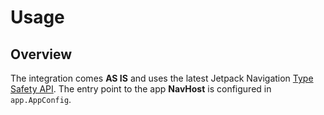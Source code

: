 # Usage

## Overview

The integration comes **AS IS** and uses the latest Jetpack Navigation [Type Safety API](https://developer.android.com/guide/navigation/design/type-safety).
The entry point to the app **NavHost** is configured in `app.AppConfig`.
